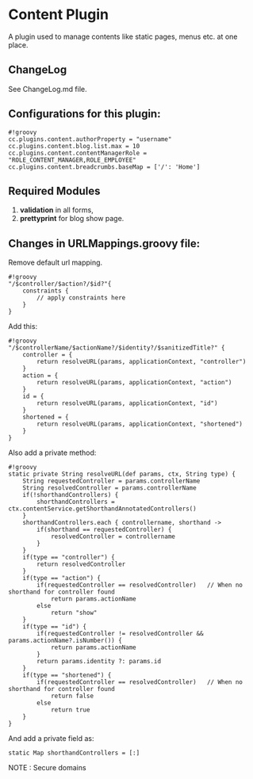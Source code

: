 # Content Plugin

A plugin used to manage contents like static pages, menus etc. at one place.

## ChangeLog

See ChangeLog.md file.

## Configurations for this plugin:

```
#!groovy
cc.plugins.content.authorProperty = "username"
cc.plugins.content.blog.list.max = 10
cc.plugins.content.contentManagerRole = "ROLE_CONTENT_MANAGER,ROLE_EMPLOYEE"
cc.plugins.content.breadcrumbs.baseMap = ['/': 'Home']
```

## Required Modules

1. **validation** in all forms,
2. **prettyprint** for blog show page.

## Changes in URLMappings.groovy file:

Remove default url mapping.

```
#!groovy
"/$controller/$action?/$id?"{
    constraints {
        // apply constraints here
    }
}
```

Add this:

```
#!groovy
"/$controllerName/$actionName?/$identity?/$sanitizedTitle?" {
    controller = {
        return resolveURL(params, applicationContext, "controller")
    }
    action = {
        return resolveURL(params, applicationContext, "action")
    }
    id = {
        return resolveURL(params, applicationContext, "id")
    }
    shortened = {
        return resolveURL(params, applicationContext, "shortened")
    }
}
```

Also add a private method:

```
#!groovy
static private String resolveURL(def params, ctx, String type) {
    String requestedController = params.controllerName
    String resolvedController = params.controllerName
    if(!shorthandControllers) {
        shorthandControllers = ctx.contentService.getShorthandAnnotatedControllers()
    }
    shorthandControllers.each { controllername, shorthand ->
        if(shorthand == requestedController) {
            resolvedController = controllername
        }
    }
    if(type == "controller") {
        return resolvedController
    }
    if(type == "action") {
        if(requestedController == resolvedController)   // When no shorthand for controller found
            return params.actionName
        else
            return "show"
    }
    if(type == "id") {
        if(requestedController != resolvedController && params.actionName?.isNumber()) {
            return params.actionName
        }
        return params.identity ?: params.id
    }
    if(type == "shortened") {
        if(requestedController == resolvedController)   // When no shorthand for controller found
            return false
        else
            return true
    }
}
```

And add a private field as:

```
static Map shorthandControllers = [:]
```

NOTE : Secure domains
